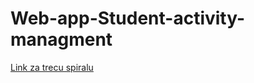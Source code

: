 # Web-app-Student-activity-managment
[Link za trecu spiralu](https://webappstudentmanagment.herokuapp.com/)
